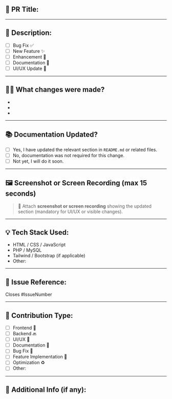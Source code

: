 ## 🔖 PR Title:
<!-- A clear and concise title e.g. "Fixed leaderboard score update issue in PHP backend" -->

---

## 📄 Description:
<!-- Describe in detail what you changed or added -->

- [ ] Bug Fix ✅
- [ ] New Feature ✨
- [ ] Enhancement 🔧
- [ ] Documentation 📝
- [ ] UI/UX Update 🎨

---

## 🧑‍💻 What changes were made?
<!-- Bullet points of major changes -->
- 
- 
- 

---

## 📚 Documentation Updated?
- [ ] Yes, I have updated the relevant section in `README.md` or related files.
- [ ] No, documentation was not required for this change.
- [ ] Not yet, I will do it soon.

---

## 🖼️ Screenshot or Screen Recording (max 15 seconds)
> 📸 Attach **screenshot or screen recording** showing the updated section (mandatory for UI/UX or visible changes).

---

## 💡 Tech Stack Used:
<!-- Mention technologies used -->
- HTML / CSS / JavaScript
- PHP / MySQL
- Tailwind / Bootstrap (if applicable)
- Other:

---

## 🔗 Issue Reference:
<!-- Mention the issue number this PR fixes -->
Closes #IssueNumber

---

## 🧩 Contribution Type:
- [ ] Frontend 🎯
- [ ] Backend 🔙
- [ ] UI/UX 🎨
- [ ] Documentation 📘
- [ ] Bug Fix 🐛
- [ ] Feature Implementation 🚀
- [ ] Optimization ♻️
- [ ] Other:

---

## 🙏 Additional Info (if any):
<!-- Anything else you'd like to add -->
